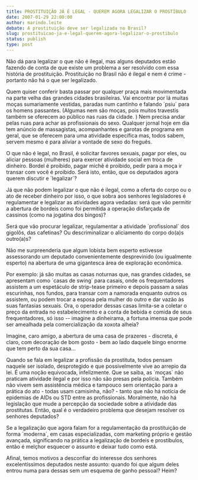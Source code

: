 ```yaml
---
title: PROSTITUIÇÃO JÁ É LEGAL - QUEREM AGORA LEGALIZAR O PROSTÍBULO
date: 2007-01-29 22:00:00
author: marindo.leite
debate: A prostituição deve ser legalizada no Brasil?
slug: prostituicao-ja-e-legal-querem-agora-legalizar-o-prostibulo
status: publish 
type: post
---
```


Nâo dá para legalizar o que não é ilegal, mas alguns deputados estão fazendo de conta de que existe um problema a ser resolvido com essa história de prostituição. Prostituição no Brasil não é ilegal e nem é crime - portanto não há o que ser legalizado.   

Quem quiser conferir basta passar por qualquer praça mais movimentada na parte velha das grandes cidades brasileiras. Vai encontrar por lá muitas moças sumariamente vestidas, paradas num cantinho e falando ´psiu´ para os homens passantes. (Algumas nem são moças, pois muitos travestis também se oferecem ao público nas ruas da cidade. ) Nem precisa andar pelas ruas para achar as profissionais do sexo. Qualquer jornal hoje em dia tem anúncio de massagistas, acompanhantes e garotas de programa em geral, que se oferecem para uma atividade específica mas, todos sabem, servem mesmo é para aliviar a vontade de sexo do freguês.  

O que não é legal, no Brasil, é solicitar favores sexuais, pagar por eles, ou aliciar pessoas (mulheres) para exercer atividade social em troca de dinheiro. Bordel é proibido, pagar michê é proibido, pedir para a moça ir transar com você é proibido. Será isto, então, que os deputados agora querem discutir e ´legalizar´?  

Já que não podem legalizar o que não é ilegal, como a oferta do corpo ou o ato de receber dinheiro por isso, o que sobra aos senhores legisladores é regulamentar e legalizar as atividades agora vedadas: será que vão permitir a abertura de bordeis como foi permitida a operação disfarçada de cassinos (como na jogatina dos bingos)?   

Será que vão procurar legalizar, regulamentar a atividade ´profissional´ dos gigolôs, das cafetinas? Ou descriminalizar o aliciamento do corpo do(a)s outro(a)s?  

Não me surpreenderia que algum lobista bem esperto estivesse assessorando um deputado convenientemente desprevinido (ou igualmente esperto) na abertura de uma gigantesca área de exploração econômica.  

Por exemplo: já são muitas as casas noturnas que, nas grandes cidades, se apresentam como ´casas de swing´ para casais, onde os frequentadores assistem a um espetáculo de strip-tease primeiro e depois passam a salas escurinhas, nos fundos, para transar com a namorada enquanto outros os assistem, ou podem trocar a esposa pela mulher do outro e dar vazão às suas fantasias sexuais. Ora, o operador dessas casas limita-se a coletar o preço da entrada no estabelecimento e a conta de bebida e comida de seus frequentadores, só isso -- imagine a dinheirama, a fortuna imensa que pode ser amealhada pela comercialização da xoxota alheia?   

Imagine, caro amigo, a abertura de uma casa de prazeres - discreta, é claro, com decoração de bom gosto - bem ao lado daquele bingo enorme que tem perto da sua casa...  

Quando se fala em legalizar a profissão da prostituta, todos pensam naquele ser isolado, desprotegido e que possivelmente vive ao arrepio da lei. É uma noção equivocada, infelizmente. Que se saiba, as ´moças´ não praticam atividade ilegal e por isso não são presas pela policia. Também não vivem sem assistência médica e tampouco sem orientação para a prática do ato - todas usam camisinha, não? - tanto que não há notícia de epidemias de AIDs ou STD entre as profissionais. Moralmente, não há legislação que mude a percepção da sociedade sobre a atividade das prostitutas. Então, qual é o verdadeiro problema que desejam resolver os senhores deputados?  

Se a legalização que agora falam for a regulamentação da prostituição de forma ´moderna´, em casas especializadas, com marketing próprio e gestão avançada, significando na prática a legalização de bordeis e prostíbulos, então é melçhor esquecer o assunto e deixar tudo como está.  

Afinal, temos motivos a desconfiar do interesse dos senhores excelentíssimos deputados neste assunto: quando foi que algum deles entrou numa para dessas sem um esquema de ganho pessoal? Heim?
